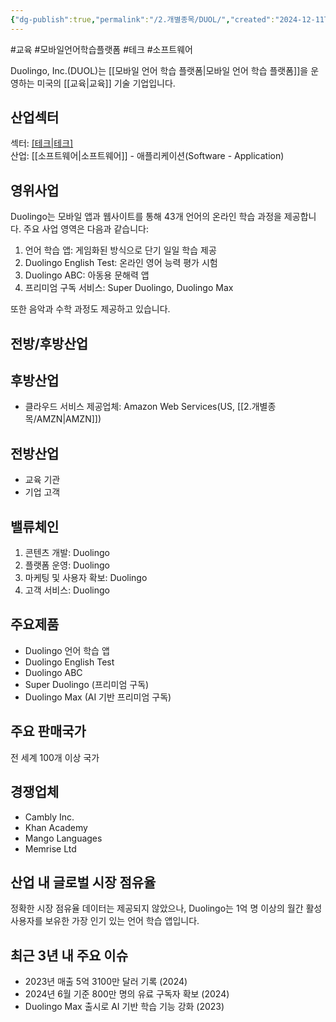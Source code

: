 ```yaml
---
{"dg-publish":true,"permalink":"/2.개별종목/DUOL/","created":"2024-12-11T08:46:53.099+09:00","updated":"2025-07-29T21:37:04.596+09:00"}
---
```


#교육 #모바일언어학습플랫폼 #테크 #소프트웨어


Duolingo, Inc.(DUOL)는 [[모바일 언어 학습 플랫폼\|모바일 언어 학습 플랫폼]]을 운영하는 미국의 [[교육\|교육]] 기술 기업입니다.

## 산업섹터

섹터: [[테크\|테크]](Technology)  
산업: [[소프트웨어\|소프트웨어]] - 애플리케이션(Software - Application)

## 영위사업

Duolingo는 모바일 앱과 웹사이트를 통해 43개 언어의 온라인 학습 과정을 제공합니다. 주요 사업 영역은 다음과 같습니다:

1. 언어 학습 앱: 게임화된 방식으로 단기 일일 학습 제공
2. Duolingo English Test: 온라인 영어 능력 평가 시험
3. Duolingo ABC: 아동용 문해력 앱
4. 프리미엄 구독 서비스: Super Duolingo, Duolingo Max

또한 음악과 수학 과정도 제공하고 있습니다.

## 전방/후방산업

## 후방산업

- 클라우드 서비스 제공업체: Amazon Web Services(US, [[2.개별종목/AMZN\|AMZN]])

## 전방산업

- 교육 기관
- 기업 고객

## 밸류체인

1. 콘텐츠 개발: Duolingo
2. 플랫폼 운영: Duolingo
3. 마케팅 및 사용자 확보: Duolingo
4. 고객 서비스: Duolingo

## 주요제품

- Duolingo 언어 학습 앱
- Duolingo English Test
- Duolingo ABC
- Super Duolingo (프리미엄 구독)
- Duolingo Max (AI 기반 프리미엄 구독)

## 주요 판매국가

전 세계 100개 이상 국가

## 경쟁업체

- Cambly Inc.
- Khan Academy
- Mango Languages
- Memrise Ltd

## 산업 내 글로벌 시장 점유율

정확한 시장 점유율 데이터는 제공되지 않았으나, Duolingo는 1억 명 이상의 월간 활성 사용자를 보유한 가장 인기 있는 언어 학습 앱입니다.

## 최근 3년 내 주요 이슈

- 2023년 매출 5억 3100만 달러 기록 (2024)
- 2024년 6월 기준 800만 명의 유료 구독자 확보 (2024)
- Duolingo Max 출시로 AI 기반 학습 기능 강화 (2023)